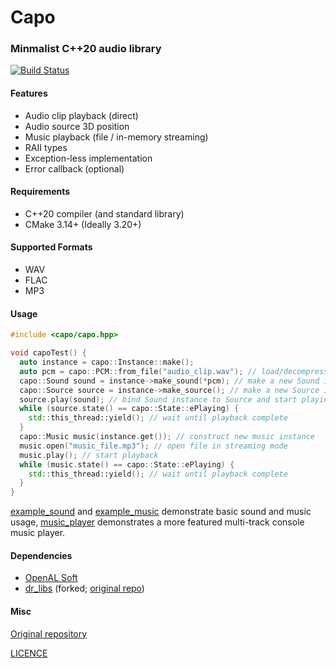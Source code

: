 # Capo

### Minmalist C++20 audio library

[![Build Status](https://github.com/capo-devs/capo/actions/workflows/ci.yml/badge.svg)](https://github.com/capo-devs/capo/actions/workflows/ci.yml)

#### Features

- Audio clip playback (direct)
- Audio source 3D position
- Music playback (file / in-memory streaming)
- RAII types
- Exception-less implementation
- Error callback (optional)

#### Requirements

- C++20 compiler (and standard library)
- CMake 3.14+ (Ideally 3.20+)

#### Supported Formats

- WAV
- FLAC
- MP3

#### Usage

```cpp
#include <capo/capo.hpp>

void capoTest() {
  auto instance = capo::Instance::make();
  auto pcm = capo::PCM::from_file("audio_clip.wav"); // load/decompress audio file into PCM
  capo::Sound sound = instance->make_sound(*pcm); // make a new Sound instance using above PCM
  capo::Source source = instance->make_source(); // make a new Source instance
  source.play(sound); // bind Sound instance to Source and start playing
  while (source.state() == capo::State::ePlaying) {
    std::this_thread::yield(); // wait until playback complete
  }
  capo::Music music(instance.get()); // construct new music instance
  music.open("music_file.mp3"); // open file in streaming mode
  music.play(); // start playback
  while (music.state() == capo::State::ePlaying) {
    std::this_thread::yield(); // wait until playback complete
  }
}
```

[example_sound](example/example_sound.cpp) and [example_music](example/example_music.cpp) demonstrate basic sound and music usage, [music_player](example/music_player.cpp) demonstrates a more featured multi-track console music player.

#### Dependencies

- [OpenAL Soft](https://github.com/kcat/openal-soft)
- [dr_libs](https://github.com/capo-devs/dr_libs) (forked; [original repo](https://github.com/mackron/dr_libs))

#### Misc

[Original repository](https://github.com/capo-devs/capo)

[LICENCE](LICENSE)
